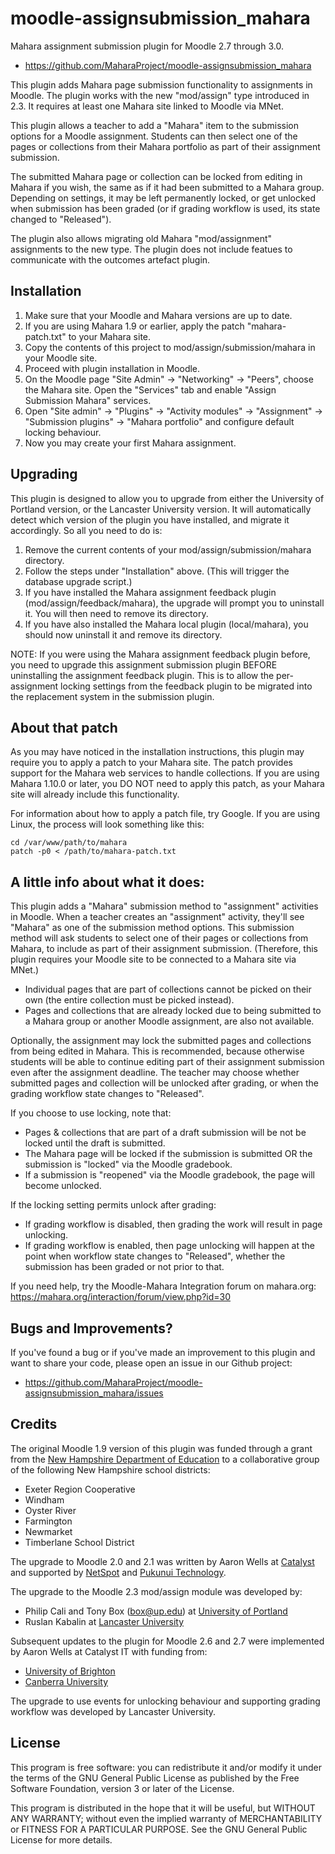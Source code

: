moodle-assignsubmission_mahara
============================

Mahara assignment submission plugin for Moodle 2.7 through 3.0.
- https://github.com/MaharaProject/moodle-assignsubmission_mahara

This plugin adds Mahara page submission functionality to assignments in
Moodle.  The plugin works with the new "mod/assign" type introduced in 2.3.
It requires at least one Mahara site linked to Moodle via MNet.

This plugin allows a teacher to add a "Mahara" item to the submission
options for a Moodle assignment. Students can then select one of the pages
or collections from their Mahara portfolio as part of their assignment
submission.

The submitted Mahara page or collection can be locked from editing in
Mahara if you wish, the same as if it had been submitted to a Mahara group.
Depending on settings, it may be left permanently locked, or get unlocked
when submission has been graded (or if grading workflow is used, its state
changed to "Released").

The plugin also allows migrating old Mahara "mod/assignment" assignments to
the new type. The plugin does not include featues to communicate with the
outcomes artefact plugin.


Installation
------------
1. Make sure that your Moodle and Mahara versions are up to date.
2. If you are using Mahara 1.9 or earlier, apply the patch "mahara-patch.txt" to your Mahara site.
3. Copy the contents of this project to mod/assign/submission/mahara in your Moodle site.
4. Proceed with plugin installation in Moodle.
5. On the Moodle page "Site Admin" -> "Networking" -> "Peers", choose the Mahara site.
      Open the "Services" tab and enable "Assign Submission Mahara" services.
6. Open "Site admin" -> "Plugins" -> "Activity modules" -> "Assignment" -> "Submission plugins" -> "Mahara portfolio" and configure default locking behaviour.
6. Now you may create your first Mahara assignment.

Upgrading
---------

This plugin is designed to allow you to upgrade from either the University
of Portland version, or the Lancaster University version. It will
automatically detect which version of the plugin you have installed, and
migrate it accordingly. So all you need to do is:

1. Remove the current contents of your mod/assign/submission/mahara directory.
2. Follow the steps under "Installation" above. (This will trigger the database upgrade script.)
3. If you have installed the Mahara assignment feedback plugin (mod/assign/feedback/mahara), the upgrade will prompt you to uninstall it. You will then need to remove its directory.
4. If you have also installed the Mahara local plugin (local/mahara), you should now uninstall it and remove its directory.

NOTE: If you were using the Mahara assignment feedback plugin before, you need
to upgrade this assignment submission plugin BEFORE uninstalling the assignment
feedback plugin. This is to allow the per-assignment locking settings from
the feedback plugin to be migrated into the replacement system in the 
submission plugin.

About that patch
----------------

As you may have noticed in the installation instructions, this plugin may
require you to apply a patch to your Mahara site. The patch provides
support for the Mahara web services to handle collections. If you are using
Mahara 1.10.0 or later, you DO NOT need to apply this patch, as your Mahara
site will already include this functionality.

For information about how to apply a patch file, try Google. If you are
using Linux, the process will look something like this:

```Shell
cd /var/www/path/to/mahara
patch -p0 < /path/to/mahara-patch.txt
```

A little info about what it does:
---------------------------------

This plugin adds a "Mahara" submission method to "assignment" activities in Moodle.
When a teacher creates an "assignment" activity, they'll see "Mahara" as one of the
submission method options. This submission method will ask students to select one
of their pages or collections from Mahara, to include as part of their assignment
submission. (Therefore, this plugin requires your Moodle site to be connected to a
Mahara site via MNet.)

* Individual pages that are part of collections cannot be picked on their own (the entire collection must be picked instead).
* Pages and collections that are already locked due to being submitted to a Mahara group or another Moodle assignment, are also not available.

Optionally, the assignment may lock the submitted pages and collections
from being edited in Mahara. This is recommended, because otherwise
students will be able to continue editing part of their assignment
submission even after the assignment deadline. The teacher may choose whether
submitted pages and collection will be unlocked after grading, or when the 
grading workflow state changes to "Released".

If you choose to use locking, note that:
* Pages & collections that are part of a draft submission will be not be locked until the draft is submitted.
* The Mahara page will be locked if the submission is submitted OR the submission is "locked" via the Moodle gradebook.
* If a submission is "reopened" via the Moodle gradebook, the page will become unlocked.

If the locking setting permits unlock after grading:
* If grading workflow is disabled, then grading the work will result in page unlocking.
* If grading workflow is enabled, then page unlocking will happen at the point when workflow state changes to "Released", whether the submission has been graded or not prior to that.

If you need help, try the Moodle-Mahara Integration forum on mahara.org: https://mahara.org/interaction/forum/view.php?id=30

Bugs and Improvements?
----------------------

If you've found a bug or if you've made an improvement to this plugin and want to share your code, please
open an issue in our Github project:
* https://github.com/MaharaProject/moodle-assignsubmission_mahara/issues

Credits
-------

The original Moodle 1.9 version of this plugin was funded through a grant from
the [New Hampshire Department of Education](http://education.nh.gov/) to a collaborative group of the
following New Hampshire school districts:

 - Exeter Region Cooperative
 - Windham
 - Oyster River
 - Farmington
 - Newmarket
 - Timberlane School District

The upgrade to Moodle 2.0 and 2.1 was written by Aaron Wells at [Catalyst](https://catalyst.net.nz) and
supported by [NetSpot](http://netspot.com.au/) and [Pukunui Technology](http://pukunui.com/).

The upgrade to the Moodle 2.3 mod/assign module was developed by:

 - Philip Cali and Tony Box (box@up.edu) at [University of Portland](http://up.edu)
 - Ruslan Kabalin at [Lancaster University](http://lancaster.ac.uk/)

Subsequent updates to the plugin for Moodle 2.6 and 2.7 were implemented by
Aaron Wells at Catalyst IT with funding from:

 - [University of Brighton](http://brighton.ac.uk)
 - [Canberra University](http://canberra.edu.au)

The upgrade to use events for unlocking behaviour and supporting grading workflow
was developed by Lancaster University.

License
-------

This program is free software: you can redistribute it and/or modify
it under the terms of the GNU General Public License as published by
the Free Software Foundation, version 3 or later of the License.

This program is distributed in the hope that it will be useful,
but WITHOUT ANY WARRANTY; without even the implied warranty of
MERCHANTABILITY or FITNESS FOR A PARTICULAR PURPOSE.  See the
GNU General Public License for more details.
